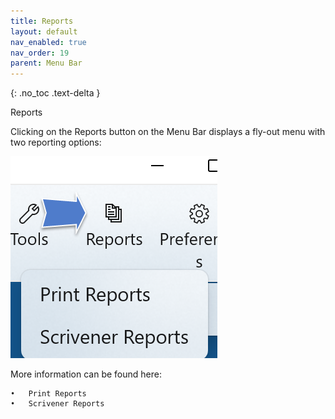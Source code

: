 ```yaml
---
title: Reports
layout: default
nav_enabled: true
nav_order: 19
parent: Menu Bar
---
```

{: .no_toc .text-delta }

Reports

Clicking on the Reports button on the Menu Bar displays a fly-out menu with two reporting options:

![](../media/Print-Reports-Button-and-Menu.png)


More information can be found here:

	•	Print Reports
	•	Scrivener Reports

